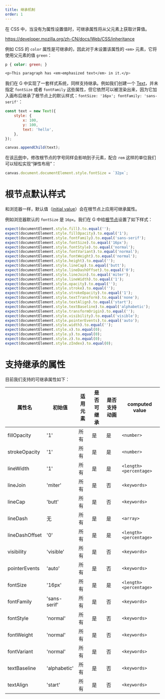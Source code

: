 ```yaml
---
title: 继承机制
order: 1
---
```


在 CSS 中，当没有为属性设置值时，可继承属性将从父元素上获取计算值。

<https://developer.mozilla.org/zh-CN/docs/Web/CSS/inheritance>

例如 CSS 的 `color` 属性是可继承的，因此对于未设置该属性的 `<em>` 元素，它将使用父元素的值 `green`：

```css
p { color: green; }

<p>This paragraph has <em>emphasized text</em> in it.</p>
```

我们在 G 中实现了一套样式系统，同样支持继承。例如我们创建一个 [Text](/zh/api/basic/text)，并未指定 `fontSize` 或者 `fontFamily` 这些属性，但它依然可以被渲染出来，因为它加入画布后继承了根节点上的默认样式：`fontSize: '16px'; fontFamily: 'sans-serif'`：

```js
const text = new Text({
    style: {
        x: 100,
        y: 100,
        text: 'hello',
    },
});

canvas.appendChild(text);
```

在该[示例](/zh/examples/style#inheritance)中，修改根节点的字号同样会影响到子元素，配合 `rem` 这样的单位我们可以轻松实现“弹性布局”：

```js
canvas.document.documentElement.style.fontSize = `32px`;
```

# 根节点默认样式

和浏览器一样，默认值（[initial value](https://developer.mozilla.org/en-US/docs/Web/CSS/initial_value)）会在根节点上应用可继承属性。

例如浏览器默认的 `fontSize` 是 `16px`。我们在 G 中给[根节点]()设置了如下样式：

```js
expect(documentElement.style.fill).to.equal('');
expect(documentElement.style.fillOpacity).to.equal('1');
expect(documentElement.style.fontFamily).to.equal('sans-serif');
expect(documentElement.style.fontSize).to.equal('16px');
expect(documentElement.style.fontStyle).to.equal('normal');
expect(documentElement.style.fontVariant).to.equal('normal');
expect(documentElement.style.fontWeight).to.equal('normal');
expect(documentElement.style.height).to.equal('');
expect(documentElement.style.lineCap).to.equal('butt');
expect(documentElement.style.lineDashOffset).to.equal('0');
expect(documentElement.style.lineJoin).to.equal('miter');
expect(documentElement.style.lineWidth).to.equal('1');
expect(documentElement.style.opacity).to.equal('');
expect(documentElement.style.stroke).to.equal('');
expect(documentElement.style.strokeOpacity).to.equal('1');
expect(documentElement.style.textTransform).to.equal('none');
expect(documentElement.style.textAlign).to.equal('start');
expect(documentElement.style.textBaseline).to.equal('alphabetic');
expect(documentElement.style.transformOrigin).to.equal('');
expect(documentElement.style.visibility).to.equal('visible');
expect(documentElement.style.pointerEvents).to.equal('auto');
expect(documentElement.style.width).to.equal('');
expect(documentElement.style.x).to.equal(0);
expect(documentElement.style.y).to.equal(0);
expect(documentElement.style.z).to.equal(0);
expect(documentElement.style.zIndex).to.equal(0);
```

# 支持继承的属性

目前我们支持的可继承属性如下：

| 属性名 | 初始值 | 适用元素 | 是否可继承 | 是否支持动画 | computed value |
| --- | --- | --- | --- | --- | --- |
| fillOpacity | '1' | 所有 | 是 | 是 | `<number>` |
| strokeOpacity | '1' | 所有 | 是 | 是 | `<number>` |
| lineWidth | '1' | 所有 | 是 | 是 | `<length> <percentage>` |
| lineJoin | 'miter' | 所有 | 是 | 否 | `<keywords>` |
| lineCap | 'butt' | 所有 | 是 | 否 | `<keywords>` |
| lineDash | 无 | 所有 | 是 | 是 | `<array>` |
| lineDashOffset | '0' | 所有 | 是 | 是 | `<length> <percentage>` |
| visibility | 'visible' | 所有 | 是 | 否 | `<keywords>` |
| pointerEvents | 'auto' | 所有 | 是 | 否 | `<keywords>` |
| fontSize | '16px' | 所有 | 是 | 是 | `<length> <percentage>` |
| fontFamily | 'sans-serif' | 所有 | 是 | 否 | `<keywords>` |
| fontStyle | 'normal' | 所有 | 是 | 否 | `<keywords>` |
| fontWeight | 'normal' | 所有 | 是 | 否 | `<keywords>` |
| fontVariant | 'normal' | 所有 | 是 | 否 | `<keywords>` |
| textBaseline | 'alphabetic' | 所有 | 是 | 否 | `<keywords>` |
| textAlign | 'start' | 所有 | 是 | 否 | `<keywords>` |
